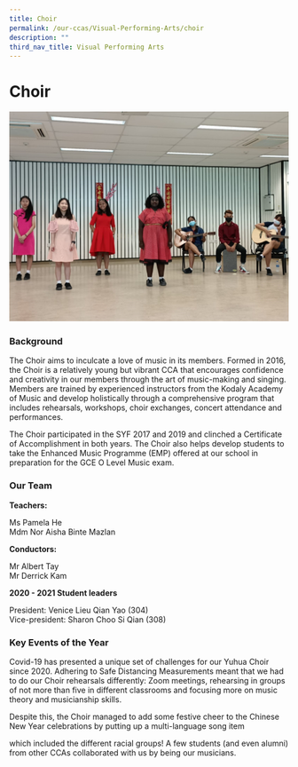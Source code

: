 ```yaml
---
title: Choir
permalink: /our-ccas/Visual-Performing-Arts/choir
description: ""
third_nav_title: Visual Performing Arts
---
```

# **Choir**

![](/images/c1.jpg)

### Background

The Choir aims to inculcate a love of music in its members. Formed in 2016, the Choir is a relatively young but vibrant CCA that encourages confidence and creativity in our members through the art of music-making and singing. Members are trained by experienced instructors from the Kodaly Academy of Music and develop holistically through a comprehensive program that includes rehearsals, workshops, choir exchanges, concert attendance and performances. 

The Choir participated in the SYF 2017 and 2019 and clinched a Certificate of Accomplishment in both years. The Choir also helps develop students to take the Enhanced Music Programme (EMP) offered at our school in preparation for the GCE O Level Music exam.

### Our Team

**Teachers:**

Ms Pamela He   
Mdm Nor Aisha Binte Mazlan

**Conductors:**

Mr Albert Tay   
Mr Derrick Kam

  

**2020 - 2021 Student leaders**

President: Venice Lieu Qian Yao (304)   
Vice-president: Sharon Choo Si Qian (308) 

### Key Events of the Year

Covid-19 has presented a unique set of challenges for our Yuhua Choir since 2020. Adhering to Safe Distancing Measurements meant that we had to do our Choir rehearsals differently: Zoom meetings, rehearsing in groups of not more than five in different classrooms and focusing more on music theory and musicianship skills. 

Despite this, the Choir managed to add some festive cheer to the Chinese New Year celebrations by putting up a multi-language song item

which included the different racial groups! A few students (and even alumni) from other CCAs collaborated with us by being our musicians.
